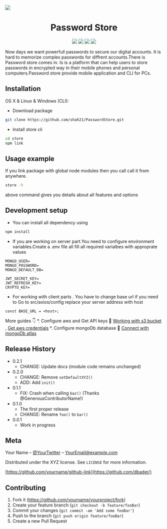 ![][header]


<h1 align="center">Password Store</h1>
<p align="center">
  
   <img src="https://img.shields.io/badge/react%20native-0.64-blue"/>
   <img src="https://img.shields.io/badge/node-javascript-green"/>
   <img src="https://img.shields.io/badge/typescript-4.1.5-%236E97CC"/>
   <img src="https://img.shields.io/badge/mongodb-v4.4-brightgreen"/>
</p>
 
<p>
Now days we want powerfull passwords to secure our digital accounts. It is hard to memorize complex passwords for diffrent accounts.There is Password store comes in. Is is a platform that can help users to store passwords in encrypted way in their mobile phones and personal computers.Password store provide mobile application and CLI for PCs.
</p>

## Installation

OS X & Linux & Windows (CLI): 
* Download package
```sh
git clone https://github.com/shah21/PasswordStore.git
```
* Install store cli
```sh
cd store
npm link
```

## Usage example

If you link package with global node modules then you call call it from anywhere.


```sh
store -h
```
above command gives you details about all features and options 

## Development setup

* You can install all dependency using 
```sh
npm install
```
* If you are working on server part.You need to configure environment variables.Create a .env file all fill all required varialbes with approprate values
```
MONGO_USER=
MONGO_PASSWORD=
MONGO_DEFAULT_DB=

JWT_SECRET_KEY=
JWT_REFRESH_KEY=
CRYPTO_KEY=
```
* For working with client parts . You have to change base url if you need to 
Go to src/axios/config replace your server address with host
```
const BASE_URL = <host>;
```
More guides 👇
*. Configure aws and Get API keys 📖 [Working with s3 bucket][s3bucket-docs] , [Get aws credentials][awsCred-url]
*. Configure mongoDb database 📖 [Connect with mongoDb atlas][mongo-conn]

## Release History

* 0.2.1
    * CHANGE: Update docs (module code remains unchanged)
* 0.2.0
    * CHANGE: Remove `setDefaultXYZ()`
    * ADD: Add `init()`
* 0.1.1
    * FIX: Crash when calling `baz()` (Thanks @GenerousContributorName!)
* 0.1.0
    * The first proper release
    * CHANGE: Rename `foo()` to `bar()`
* 0.0.1
    * Work in progress

## Meta

Your Name – [@YourTwitter](https://twitter.com/dbader_org) – YourEmail@example.com

Distributed under the XYZ license. See ``LICENSE`` for more information.

[https://github.com/yourname/github-link](https://github.com/dbader/)

## Contributing

1. Fork it (<https://github.com/yourname/yourproject/fork>)
2. Create your feature branch (`git checkout -b feature/fooBar`)
3. Commit your changes (`git commit -am 'Add some fooBar'`)
4. Push to the branch (`git push origin feature/fooBar`)
5. Create a new Pull Request

<!-- Markdown link & img dfn's -->
[mongo-conn]: https://www.mongodb.com/blog/post/quick-start-nodejs-mongodb--how-to-get-connected-to-your-database
[header]: screenshots/password_store_header.png

[s3bucket-docs]: https://docs.aws.amazon.com/AmazonS3/latest/dev-retired/UsingBucket.html
[awsCred-url]: https://docs.aws.amazon.com/general/latest/gr/aws-sec-cred-types.html
[mongo-conn]: https://www.mongodb.com/blog/post/quick-start-nodejs-mongodb--how-to-get-connected-to-your-database
[opensource-docs]: https://opensource.guide/how-to-contribute/
